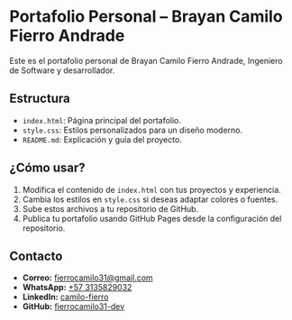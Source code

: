 # Portafolio Personal – Brayan Camilo Fierro Andrade

Este es el portafolio personal de Brayan Camilo Fierro Andrade, Ingeniero de Software y desarrollador.

## Estructura

- `index.html`: Página principal del portafolio.
- `style.css`: Estilos personalizados para un diseño moderno.
- `README.md`: Explicación y guía del proyecto.

## ¿Cómo usar?

1. Modifica el contenido de `index.html` con tus proyectos y experiencia.
2. Cambia los estilos en `style.css` si deseas adaptar colores o fuentes.
3. Sube estos archivos a tu repositorio de GitHub.
4. Publica tu portafolio usando GitHub Pages desde la configuración del repositorio.

## Contacto

- **Correo:** fierrocamilo31@gmail.com
- **WhatsApp:** [+57 3135829032](https://wa.me/573135829031)
- **LinkedIn:** [camilo-fierro](https://www.linkedin.com/in/camilo-fierro/)
- **GitHub:** [fierrocamilo31-dev](https://github.com/fierrocamilo31-dev)
